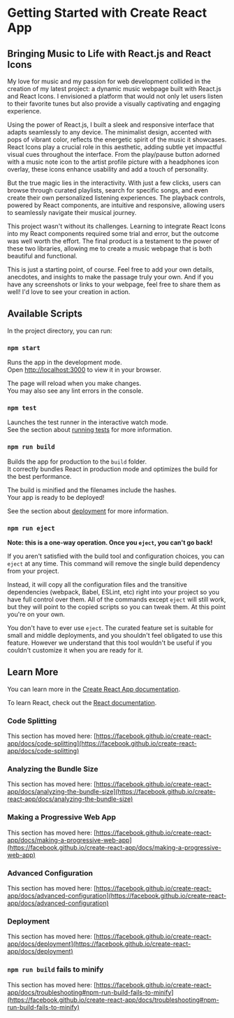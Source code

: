 # Getting Started with Create React App

<h2>Bringing Music to Life with React.js and React Icons</h2>

My love for music and my passion for web development collided in the creation of my latest project: a dynamic music webpage built with React.js and React Icons. I envisioned a platform that would not only let users listen to their favorite tunes but also provide a visually captivating and engaging experience.

Using the power of React.js, I built a sleek and responsive interface that adapts seamlessly to any device. The minimalist design, accented with pops of vibrant color, reflects the energetic spirit of the music it showcases. React Icons play a crucial role in this aesthetic, adding subtle yet impactful visual cues throughout the interface. From the play/pause button adorned with a music note icon to the artist profile picture with a headphones icon overlay, these icons enhance usability and add a touch of personality.

But the true magic lies in the interactivity. With just a few clicks, users can browse through curated playlists, search for specific songs, and even create their own personalized listening experiences. The playback controls, powered by React components, are intuitive and responsive, allowing users to seamlessly navigate their musical journey.

This project wasn't without its challenges. Learning to integrate React Icons into my React components required some trial and error, but the outcome was well worth the effort. The final product is a testament to the power of these two libraries, allowing me to create a music webpage that is both beautiful and functional.

This is just a starting point, of course. Feel free to add your own details, anecdotes, and insights to make the passage truly your own. And if you have any screenshots or links to your webpage, feel free to share them as well! I'd love to see your creation in action.
## Available Scripts

In the project directory, you can run:

### `npm start`

Runs the app in the development mode.\
Open [http://localhost:3000](http://localhost:3000) to view it in your browser.

The page will reload when you make changes.\
You may also see any lint errors in the console.

### `npm test`

Launches the test runner in the interactive watch mode.\
See the section about [running tests](https://facebook.github.io/create-react-app/docs/running-tests) for more information.

### `npm run build`

Builds the app for production to the `build` folder.\
It correctly bundles React in production mode and optimizes the build for the best performance.

The build is minified and the filenames include the hashes.\
Your app is ready to be deployed!

See the section about [deployment](https://facebook.github.io/create-react-app/docs/deployment) for more information.

### `npm run eject`

**Note: this is a one-way operation. Once you `eject`, you can't go back!**

If you aren't satisfied with the build tool and configuration choices, you can `eject` at any time. This command will remove the single build dependency from your project.

Instead, it will copy all the configuration files and the transitive dependencies (webpack, Babel, ESLint, etc) right into your project so you have full control over them. All of the commands except `eject` will still work, but they will point to the copied scripts so you can tweak them. At this point you're on your own.

You don't have to ever use `eject`. The curated feature set is suitable for small and middle deployments, and you shouldn't feel obligated to use this feature. However we understand that this tool wouldn't be useful if you couldn't customize it when you are ready for it.

## Learn More

You can learn more in the [Create React App documentation](https://facebook.github.io/create-react-app/docs/getting-started).

To learn React, check out the [React documentation](https://reactjs.org/).

### Code Splitting

This section has moved here: [https://facebook.github.io/create-react-app/docs/code-splitting](https://facebook.github.io/create-react-app/docs/code-splitting)

### Analyzing the Bundle Size

This section has moved here: [https://facebook.github.io/create-react-app/docs/analyzing-the-bundle-size](https://facebook.github.io/create-react-app/docs/analyzing-the-bundle-size)

### Making a Progressive Web App

This section has moved here: [https://facebook.github.io/create-react-app/docs/making-a-progressive-web-app](https://facebook.github.io/create-react-app/docs/making-a-progressive-web-app)

### Advanced Configuration

This section has moved here: [https://facebook.github.io/create-react-app/docs/advanced-configuration](https://facebook.github.io/create-react-app/docs/advanced-configuration)

### Deployment

This section has moved here: [https://facebook.github.io/create-react-app/docs/deployment](https://facebook.github.io/create-react-app/docs/deployment)

### `npm run build` fails to minify

This section has moved here: [https://facebook.github.io/create-react-app/docs/troubleshooting#npm-run-build-fails-to-minify](https://facebook.github.io/create-react-app/docs/troubleshooting#npm-run-build-fails-to-minify)
